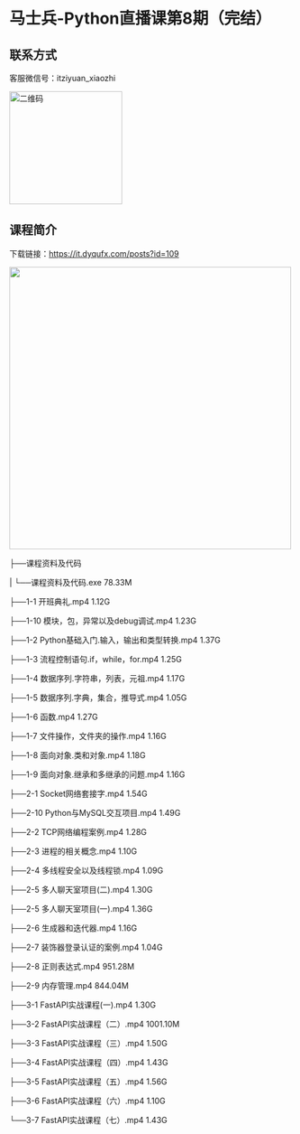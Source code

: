 # 马士兵-Python直播课第8期（完结）

## 联系方式

客服微信号：itziyuan_xiaozhi

<img src="https://ziyuanyun.oss-cn-guangzhou.aliyuncs.com/common/20240614073449/666b82192834a.jpg" width="200" height="200" alt="二维码">

## 课程简介

下载链接：https://it.dyqufx.com/posts?id=109

<img src="https://ziyuanyun.oss-cn-guangzhou.aliyuncs.com/yun/20240515151611/6644613bd311d.jpg" width="500" alt="">

  

 ├──课程资料及代码

 | └──课程资料及代码.exe 78.33M

 ├──1-1 开班典礼.mp4 1.12G

 ├──1-10 模块，包，异常以及debug调试.mp4 1.23G

 ├──1-2 Python基础入门.输入，输出和类型转换.mp4 1.37G

 ├──1-3 流程控制语句.if，while，for.mp4 1.25G

 ├──1-4 数据序列.字符串，列表，元祖.mp4 1.17G

 ├──1-5 数据序列.字典，集合，推导式.mp4 1.05G

 ├──1-6 函数.mp4 1.27G

 ├──1-7 文件操作，文件夹的操作.mp4 1.16G

 ├──1-8 面向对象.类和对象.mp4 1.18G

 ├──1-9 面向对象.继承和多继承的问题.mp4 1.16G

 ├──2-1 Socket网络套接字.mp4 1.54G

 ├──2-10 Python与MySQL交互项目.mp4 1.49G

 ├──2-2 TCP网络编程案例.mp4 1.28G

 ├──2-3 进程的相关概念.mp4 1.10G

 ├──2-4 多线程安全以及线程锁.mp4 1.09G

 ├──2-5 多人聊天室项目(二).mp4 1.30G

 ├──2-5 多人聊天室项目(一).mp4 1.36G

 ├──2-6 生成器和迭代器.mp4 1.16G

 ├──2-7 装饰器登录认证的案例.mp4 1.04G

 ├──2-8 正则表达式.mp4 951.28M

 ├──2-9 内存管理.mp4 844.04M

 ├──3-1 FastAPI实战课程(一).mp4 1.30G

 ├──3-2 FastAPI实战课程（二）.mp4 1001.10M

 ├──3-3 FastAPI实战课程（三）.mp4 1.50G

 ├──3-4 FastAPI实战课程（四）.mp4 1.43G

 ├──3-5 FastAPI实战课程（五）.mp4 1.56G

 ├──3-6 FastAPI实战课程（六）.mp4 1.10G

 └──3-7 FastAPI实战课程（七）.mp4 1.43G

  